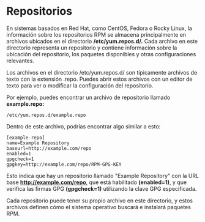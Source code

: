 # Repositorios

En sistemas basados en Red Hat, como CentOS, Fedora o Rocky Linux, la información sobre los repositorios RPM se almacena principalmente en archivos ubicados en el directorio **/etc/yum.repos.d/.** Cada archivo en este directorio representa un repositorio y contiene información sobre la ubicación del repositorio, los paquetes disponibles y otras configuraciones relevantes.

Los archivos en el directorio /etc/yum.repos.d/ son típicamente archivos de texto con la extensión .repo. Puedes abrir estos archivos con un editor de texto para ver o modificar la configuración del repositorio.

Por ejemplo, puedes encontrar un archivo de repositorio llamado **example.repo:**
```
/etc/yum.repos.d/example.repo
```
Dentro de este archivo, podrías encontrar algo similar a esto:
```
[example-repo]
name=Example Repository
baseurl=http://example.com/repo
enabled=1
gpgcheck=1
gpgkey=http://example.com/repo/RPM-GPG-KEY
```
Esto indica que hay un repositorio llamado "Example Repository" con la URL base **http://example.com/repo**, que está habilitado **(enabled=1)**, y que verifica las firmas GPG **(gpgcheck=1)** utilizando la clave GPG especificada.

Cada repositorio puede tener su propio archivo en este directorio, y estos archivos definen cómo el sistema operativo buscará e instalará paquetes RPM.
